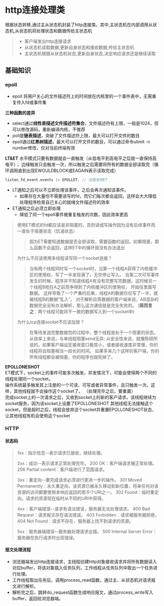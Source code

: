 
http连接处理类
===============
根据状态转移,通过主从状态机封装了http连接类。其中,主状态机在内部调用从状态机,从状态机将处理状态和数据传给主状态机
> * 客户端发出http连接请求
> * 从状态机读取数据,更新自身状态和接收数据,传给主状态机
> * 主状态机根据从状态机状态,更新自身状态,决定响应请求还是继续读取


## 基础知识
### epoll
- epoll 将用户关心的文件描述符上的时间放在内核里的一个事件表中，无需重复传入fd或事件集

**三种函数的差异**  
- select通过**线性表描述文件描述符集合**，文件描述符有上限，一般是1024，但可以修改源码，重新编译内核，不推荐
- poll是**链表描述**，突破了文件描述符上限，最大可以打开文件的数目
- epoll通过**红黑树描述**，最大可以打开文件的数目，可以通过命令ulimit -n number修改，仅对当前终端有效


**LT&ET**
水平模式只要有数据就会一直触发（从低电平到高电平之后就一直保持高电平）； 
边缘触发只会触发一次，所以触发之后需要将所有的数据全部读取完（循环调用直到出现EWOULDBLOCK或EAGAIN表示读取完成）
```c++
listen_fd_event.events |= EPOLLET; // 设置使用ET
```
- LT通知之后可以不立即处理该事件，之后会再次通知该事件。
  - 如果存在大量你不需要读写的fd，而它们每次都会返回，这样会大大降低处理程序检索自己关心的就绪文件描述符的效率
- ET通知之后必须立即处理
  - 降低了同一个epoll事件被重复触发的次数，因此效率更高

> 使用ET模式的fd都应该是非阻塞的，否则读或写操作因为没有后续事件而一直处于阻塞状态（饥渴状态）
> > 因为ET需要知道数据是否全部读取，需要函数的返回，如果阻塞，那么函数不会返回，这样ET中的循环就没有办法退出
> 
> 为什么不应该使用多线程读写同一个socket连接？
> >当有两个线程同时写一个socket时，当第一个线程A获得了内核缓冲区的使用权，写了一半发现满了，无奈停止写入。
> 当第二次可写事件发生的时候，程序并不知道线程A有没有完整写完数据，这时候另一个线程B抢在A之前竞争得到了内核缓冲区的使用权，
> 开始往里面写数据。 这样导致了一个严重的后果，线程A的数据仅仅写了一半，就被线程B的数据“乱入”。
> 对于解析应答数据的客户端来说，AB混杂的数据完全没有办法解析，那么这次通信就是完全失败的。
> (**简而言之**：两个线程可能将不一致的数据写入到一个socket中)
> 
> 为什么tcp连接socket不应该加锁？
> >在等待发送完整数据包的过程中，整个线程是处于一个阻塞的状态。从效率上来说，与单线程阻塞send无异;
> 从安全性来说，就像陈硕所说的，如果客户端设定接收窗口极其小，或者接收速度非常慢，你的线程将会阻塞相当一段长的时间。
> 如果多来几个这样的客户端，你的所有线程都会被阻塞，你的程序也就死掉了。

**EPOLLONESHOT**  
ET模式下，socket上的事件可能多次触发，并发情况下，可能会使得两个不同的线程处理同一个socket。  
操作系统最多触发其上注册的一个可读、可写或者异常事件，且只触发一次。这样，其他线程就不会操作这个socket了。
（处理完毕之后，要重置）  
完成socket上的一次请求之后，又收到socket上的新的客户请求，该线程继续为socket服务，因为该socket上设置了EPOLLONESHOT
其他线程无法接触这个socket，但是超时之后，线程会放弃这个socket并重置EPOLLONESHOT状态，让其他线程有机会使用这个socket

### HTTP
#### **状态码**
>1xx：指示信息--表示请求已接收，继续处理。
> 
>2xx：成功--表示请求正常处理完毕。
200 OK：客户端请求被正常处理。
206 Partial content：客户端进行了范围请求。
>
>3xx：重定向--要完成请求必须进行更进一步的操作。
301 Moved Permanently：永久重定向，该资源已被永久移动到新位置，将来任何对该资源的访问都要使用本响应返回的若干个URI之一。
302 Found：临时重定向，请求的资源现在临时从不同的URI中获得。
>
>4xx：客户端错误--请求有语法错误，服务器无法处理请求。
400 Bad Request：请求报文存在语法错误。
403 Forbidden：请求被服务器拒绝。
404 Not Found：请求不存在，服务器上找不到请求的资源。
>
>5xx：服务器端错误--服务器处理请求出错。
500 Internal Server Error：服务器在执行请求时出现错误。

#### 报文处理流程
- 浏览器端发出http连接请求，主线程创建http对象接收请求并将所有数据读入对应buffer，将该对象插入任务队列，工作线程从任务队列中取出一个任务进行处理。
- 工作线程取出任务后，调用process_read函数，通过主、从状态机对请求报文进行解析。
- 解析完之后，跳转do_request函数生成响应报文，通过process_write写入buffer，返回给浏览器端。




